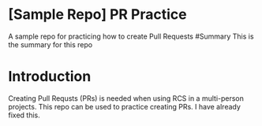 # [Sample Repo] PR Practice
A sample repo for practicing how to create Pull Requests
#Summary
This is the summary for this repo
# Introduction
Creating Pull Requsts (PRs) is needed when using RCS in a multi-person projects. This repo can be used to practice creating PRs. I have already fixed this.

